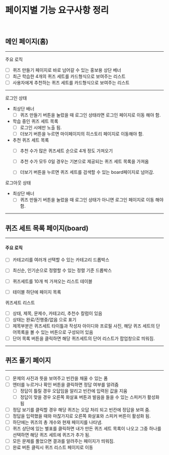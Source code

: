 

# 페이지별 기능 요구사항 정리
<br>

## 메인 페이지(홈)


---

주요 로직
- [ ] 퀴즈 만들기 페이지로 바로 넘어갈 수 있는 홍보용 상단 베너
- [ ] 최근 학습한 4개의 퀴즈 세트를 카드형식으로 보여주는  리스트
- [ ] 사용자에게 추천하는 퀴즈 세트를 카드형식으로 보여주는 리스트
  
---


로그인 상태

- 최상단 배너
  - [ ] 퀴즈 만들기 버튼을 눌렀을 때 로그인 상태라면 로그인 페이지로 이동 해야 함.

- 학습 중인 퀴즈 세트 목록
    - [ ] 로그인 시에만 노출 됨.
    - [ ] 더보기 버튼을 누르면 마이페이지의 히스토리 페이지로 이동해야 함.

- 추천 퀴즈 세트 목록
    - [ ] 추천 수가 많은 퀴즈세트 순으로 4개 정도 가져오기
    - [ ] 추천 수가 모두 0일 경우는 기본으로 제공되는 퀴즈 세트 목록을 가져옴
    - [ ] 더보기 버튼을 누르면 퀴즈 세트를 검색할 수 있는 board페이지로 넘어감.



로그아웃 상태
- 최상단 배너
  - [ ] 퀴즈 만들기 버튼을 눌렀을 때 로그인 상태가 아니면 로그인 페이지로 이동 해야 함.

---

## 퀴즈 세트 목록 페이지(board)

---
#### 주요 로직
- [ ] 카테고리를 여러개 선택할 수 있는 카테고리 드롭박스
- [ ] 최신순, 인기순으로 정렬할 수 있는 정렬 기준 드롭박스
- [ ] 퀴즈세트를 10개 씩 가져오는 리스트 테이블
- [ ] 테이블 하단에 페이지 목록


퀴즈세트 리스트
- [ ] 상태, 제목, 문제수, 카테고리, 추천수 칼럼이 있음
- [ ] 상태는 완료/진행중/없음 으로 표기
- [ ] 제목부분은 퀴즈세트 타이틀과 작성자 아이디와 프로필 사진, 해당 퀴즈 세트의 단어목록을 볼 수 있는 버튼으로 구성되어 있음
- [ ] 단어 목록 버튼을 클릭하면 해당 퀴즈세트의 단어 리스트가 팝업창으로 띄워짐.

---
## 퀴즈 풀기 페이지
---
- [ ] 문제의 사진과 뜻을 보여주고 빈칸을 채울 수 있는 폼
- [ ] 엔터를 누르거나 확인 버튼을 클릭하면 정답 여부를 알려줌
    - [ ] 정답이 틀릴 경우 오답임을 알리고 빈칸에 입력된 값을 지움
    - [ ] 정답이 맞을 경우 오른쪽 화살표 버튼과 발음을 들을 수 있는 스피커가 활성화 됨
- [ ] 정답 보기를 클릭할 경우 해당 퀴즈는 오답 처리 되고 빈칸에 정답을 보여 줌.
- [ ] 정답을 입력했을 때와 마찮가지로 오른쪽 화살표와 스피커 버튼이 활성화 됨.
- [ ] 하단에는 퀴즈의 총 개수와 현재 페이지를 나타냄.
- [ ] 퀴즈 상단에 있는 별표를 클릭하면 내가 만든 퀴즈 세트 목록이 나오고 그중 하나를 선택하면 해당 퀴즈 세트에 퀴즈가 추가 됨.
- [ ] 모든 문제를 풀었으면 결과를 알려주는 페이지가 띄워짐.
- [ ] 완료 버튼 클릭시 퀴즈 리스트 페이지로 이동